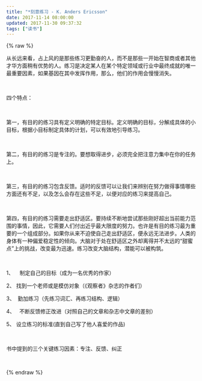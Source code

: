 ```yaml
---
title: "*刻意练习 - K. Anders Ericsson"
date: 2017-11-14 08:00:00
updated: 2017-11-30 09:37:32
tags: ["读书"]
---
```

{% raw %}
<p>从长远来看，占上风的是那些练习更勤奋的人，而不是那些一开始在智商或者其他才华方面稍有优势的人。练习是决定某人在某个特定领域或行业中最终成就的唯一最重要因素，如果基因在其中发挥作用，那么，他们的作用会慢慢消失。</p><p><br/></p><p>四个特点：</p><p><br/></p><p>第一，有目的的练习具有定义明确的特定目标。定义明确的目标，分解成具体的小目标，根据小目标制定具体的计划，可以有效地引导练习。</p><p><br/></p><p>第二，有目的的练习是专注的。要想取得进步，必须完全把注意力集中在你的任务上。</p><p><br/></p><p>第三，有目的的练习包含反馈。适时的反馈可以让我们来辨别在努力做得事情哪些方面还有不足，以及怎么会存在这些不足，以便对应的练习来提高自己。</p><p><br/></p><p>第四，有目的的练习需要走出舒适区。要持续不断地尝试那些刚好超出当前能力范围的事情，因此，它需要人们付出近乎最大限度的努力。也许是有目的练习最为重要的一个组成部分。如果你从来不迫使自己走出舒适区，便永远无法进步。人类的身体有一种偏爱稳定性的倾向。大脑对于处在舒适区之外却离得并不太远的“甜蜜点”上的挑战，改变最为迅速。练习改变大脑结构，潜能可以被构筑。</p><p><br/></p><p>1、<span class="Apple-tab-span" style="white-space:pre">	</span>制定自己的目标（成为一名优秀的作家）</p><p>2、<span class="Apple-tab-span" style="white-space:pre">	</span>找到一个老师或是模仿对象（《观察者》杂志的作者们）</p><p>3、<span class="Apple-tab-span" style="white-space:pre">	</span>勤加练习（先练习词汇、再练习结构、逻辑）</p><p>4、<span class="Apple-tab-span" style="white-space:pre">	</span>不断反馈修正改进（对照自己的文章和杂志中文章的差别）</p><p>5、<span class="Apple-tab-span" style="white-space:pre">	</span>设立练习的标准(直到自己写了他人喜爱的作品)</p><p><br/></p><p>书中提到的三个关键练习因素：专注、反馈、纠正</p><p><br/></p>
{% endraw %}
